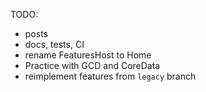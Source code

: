 
TODO: 
* posts 
* docs, tests, CI
* rename FeaturesHost to Home
* Practice with GCD and CoreData 
* reimplement features from `legacy` branch
